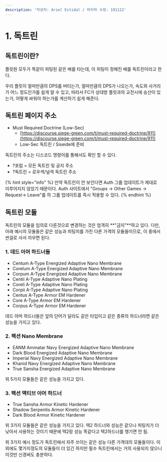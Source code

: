 ```yaml
---
description: '작성자: Ariel Estidal / 마지막 수정: 191122'
---
```


# 1. 독트린

## 독트린이란?

플릿원 모두가 똑같이 피팅된 같은 배를 타는데, 이 피팅이 정해진 배를 독트린이라고 한다. 

우리 플릿이 얼마만큼의 DPS를 버티는가, 얼마만큼의 DPS가 나오는가, 속도와 사거리가 어느 정도인가를 쉽게 알 수 있고, 따라서 FC가 상대방 플릿과의 교전시에 승산이 있는가, 어떻게 싸워야 하는가를 계산하기 쉽게 해준다. 

## 독트린 페이지 주소

* Must Required Doctrine \(Low-Sec\)
  * [https://discourse.siege-green.com/t/must-required-doctrine/911](https://discourse.siege-green.com/t/must-required-doctrine/911)
  * Low-Sec 독트린 / Siseide에 준비

독트린의 주소는 디스코드 명령어를 통해서도 확인 할 수 있다.

* ?포럼 = 모든 독트린 및 공지 주소
* ?독트린 = 로우섹/널섹 독트린 주소

{% hint style="info" %}
만약 독트린이 안 보인다면 Auth 그룹 업데이트가 제대로 이루어지지 않았기 때문이다. Auth 사이트에서 "Groups -&gt; Other Games -&gt; Request-&gt; Leave"를 하 그룹 업데이트를 즉시 적용할 수 있다.
{% endhint %}

## 독트린 모듈

독트린의 모듈을 임의로 다른것으로 변경하는 것은 엄격히 **"금지"**하고 있다. 다만, 아래 예시의 모듈들은 같은 성능과 피팅치를 가진 다른 가격의 모듈들이므로, 이 중에서 싼걸로 사서 끼우면 된다.

### 1. 데드 아머 하드너들 

* Centum A-Type Energized Adaptive Nano Membrane
* Corelum A-Type Energized Adaptive Nano Membrane
* Corpum A-Type Energized Adaptive Nano Membrane
* Centii A-Type Adaptive Nano Plating
* Coreli A-Type Adaptive Nano Plating
* Corpii A-Type Adaptive Nano Plating 
* Centus A-Type Armor EM Hardener
* Core A-Type Armor EM Hardener
* Corpus A-Type Armor EM Hardener 

데드 아머 하드너들은 앞의 단어가 달라도 같은 타입이고 같은 종류의 하드너라면 같은 성능을 가지고 있다. 

### 2. 팩션 Nano Membrane

* EANM Ammatar Navy Energized Adaptive Nano Membrane
* Dark Blood Energized Adaptive Nano Membrane
* Imperial Navy Energized Adaptive Nano Membrane
* Khanid Navy Energized Adaptive Nano Membrane
* True Sansha Energized Adaptive Nano Membrane 

위 5가지 모듈들은 같은 성능을 가지고 있다. 

### 3. 팩션 액티브 아머 하드너 

* True Sansha Armor Kinetic Hardener
* Shadow Serpentis Armor Kinetic Hardener
* Dark Blood Armor Kinetic Hardener

위 3가지 모듈들은 같은 성능을 가지고 있다. 텍2 하드너와 성능은 같으나 피팅치가 더 낮아서 사용하는 것이기 때문에 텍2랑 성능 똑같다고 텍2하드너를 챙기면 안 됨. 

위 3가지 예시 정도가 독트린에서 자주 쓰이는 같은 성능 다른 가격대의 모듈들이다. 이 외에도 몇가지정도의 모듈들이 더 있긴 하지만 필수 독트린에서는 거의 사용되지 않으니 이것만 신경써도 충분하다.

